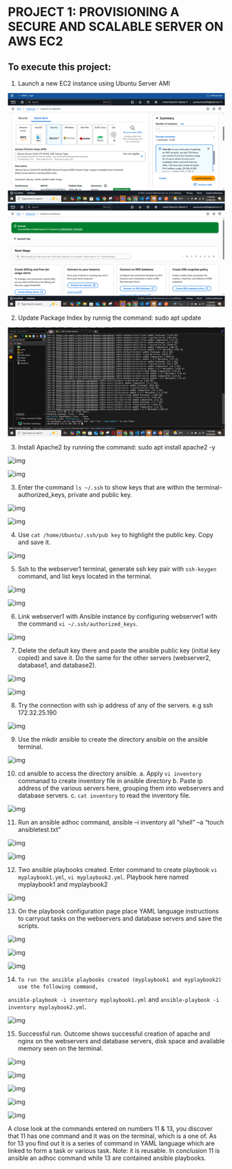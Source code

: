 # PROJECT 1: PROVISIONING A SECURE AND SCALABLE SERVER ON AWS EC2
## To execute this project:
1.	Launch a new EC2 instance using Ubuntu Server AMI

![img](img/Launch%20EC2%20Instance.png)
![img](img/Launch%20EC2%20Instance%202.png)


2.	Update Package Index by runnig the command: 
    sudo apt update

![img](img/Update%20Package%20Index.png)

3.  Install Apache2 by running the command:
    sudo apt install apache2 -y

![img](img/)


![img](img/img3.png)



3.	Enter the command ```ls ~/.ssh``` to show keys that are within the terminal- authorized_keys, private and public key. 



![img](img/img4.png)




![img](img/img5.png)



4.	Use ```cat /home/Ubuntu/.ssh/pub key``` to highlight the public key. Copy and save it. 




![img](img/img6.png)




5.	Ssh to the webserver1 terminal, generate ssh key pair with ```ssh-keygen``` command, and list keys located in the terminal.



![img](img/img7.png)



![img](img/img8.png)




6.	Link webserver1 with Ansible instance by configuring webserver1 with the command ```vi ~/.ssh/authorized_keys```.


![img](img/img9.png)




7.	Delete the default key there and paste the ansible public key (initial key copied) and save it. Do the same for the other servers (webserver2, database1, and database2).



![img](img/img10.png)



![img](img/img11.png)




8.	Try the connection with ssh ip address of any of the servers. e.g ssh 172.32.25.190



![img](img/img12.png)




9.	Use the mkdir ansible to create the directory ansible on the ansible terminal.



![img](img/img13.png)




10.	cd ansible to access the directory ansible.
a.	Apply ```vi inventory``` commanad to create inventory file in ansible directory
b.	Paste ip address of the various servers here, grouping them into webservers and database servers.
c.	```cat inventory``` to read the inventory file.



![img](img/img14.png)




11.	Run an ansible adhoc command, ansible –i inventory all “shell” –a “touch ansibletest.txt”



![img](img/img14.png)



![img](img/img16.png)




12.	Two ansible playbooks created. Enter command to create playbook ```vi myplaybook1.yml```, ```vi myplaybook2.yml```. Playbook here named myplaybook1 and myplaybook2



![img](img/img17.png)




13.	 On the playbook configuration page place YAML language instructions to carryout tasks on the webservers and database servers and save the scripts.



![img](img/img18.png)



![img](img/img19.png)



![img](img/img20.png)




14.	    To run the ansible playbooks created (myplaybook1 and myplaybook2) use the following command, 
```ansible-playbook -i inventory myplaybook1.yml``` and ```ansible-playbook -i inventory myplaybook2.yml```.



![img](img/img23.png)




15.	Successful run. Outcome shows successful creation of apache and nginx on the webservers and database servers, disk space and available memory seen on the terminal.



![img](img/img24.png)



![img](img/img25.png)



![img](img/img26.png)



![img](img/img27.png)



![img](img/img28.png)



A close look at the commands entered on numbers 11 & 13, you discover that 11 has one command and it was on the terminal, which is a one of. As for 13 you find out it is a series of command in YAML language which are linked to form a task or various task. Note: it is reusable. In conclusion 11 is ansible an adhoc command while 13 are contained ansible playbooks.